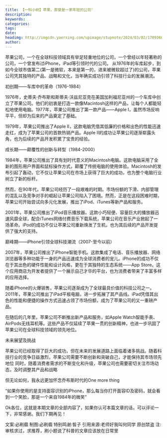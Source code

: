 ```yaml
---
title: 【一科小树】苹果，那曾是一家年轻的公司⁷
description: 
keywords: 
categories: 
tags: 
date: 
headimg: http://imgcdn.yaerxing.com/upimage/stupnote/2024/03/02/1709360870_12009103_2979.jpg
author: 
---
```

苹果公司，一个在全球科技领域具有举足轻重地位的公司，一个曾经以年轻著称的公司，一个曾发布过iPhone，iPad等引领时代的公司。
从1976年的车库起步，到如今全球市值第二(第一是微软，本来是第一的，进来被微软超过了)的公司，苹果公司凭其独特的产品、战略和文化，当年确实成功引领了科技行业的发展潮流。

初创期——车库中的革命（1976-1984）

1976年，史蒂夫·乔布斯和斯蒂夫·沃兹尼亚克在美国加利福尼亚州的一个车库中创立了苹果公司。他们的初衷是打造一款像Macintosh这样的产品，让每个人都能轻松地使用电脑。1977年，苹果公司推出了第一款产品——Apple I，虽然市场反响平平，但却为后来的产品奠定了基础。

1979年，苹果公司推出了Apple II，这款电脑凭借其低廉的价格和出色的性能迅速走红，成为了苹果公司的首款热销产品。Apple II的成功让苹果公司逐渐崭露头角，也为后续的产品开发积累了宝贵的经验。

成长期——颠覆性的创新与转型（1984-2000）

1984年，苹果公司推出了具有划时代意义的Macintosh电脑。这款电脑采用了全新的图形用户界面和鼠标操作方式，颠覆了传统电脑的使用体验。Macintosh的发布引起了轰动，它不仅让苹果公司在市场上获得了巨大的成功，也为整个电脑行业树立了新的标杆。

然而，在90年代，苹果公司经历了一段艰难的时期。市场份额的下滑、内部管理的混乱以及竞争对手的崛起让苹果公司陷入了困境。然而，正是在这段困难时期，苹果公司开始尝试向多元化发展，推出了iPod、iTunes等新产品和服务。

2001年，苹果公司推出了iPod音乐播放器。这款小巧轻便、容量巨大的播放器迅速风靡全球，配合iTunes网络付费音乐下载系统，苹果公司在音乐产业掀起了一场革命。iPod的成功不仅让苹果公司重新焕发了生机，也为其后续的产品开发提供了强大的支持。

巅峰期——iPhone引领全球科技潮流（2007-至今以前）

2007年，苹果公司推出了iPhone智能手机。这款集成了电话、音乐播放器、网络浏览器等多种功能于一身的产品迅速成为全球消费者的宠儿。iPhone的成功不仅在于其出色的硬件性能和设计风格，更在于其独特的生态系统——App Store。这个应用商店为开发者提供了一个展示自己才华的平台，也为消费者带来了丰富多样的应用选择。

随着iPhone的火爆销售，苹果公司逐渐成为了全球最具价值的科技公司之一。2011年，苹果公司推出了iPad平板电脑，进一步拓展了其产品线。iPad凭借其出色的性能和便捷的操作方式迅速占领了市场份额，成为了苹果公司的又一重磅产品。

在随后的几年里，苹果公司不断推出新产品和服务，如Apple Watch智能手表、AirPods无线耳机等。这些产品不仅延续了苹果一贯的创新精神，也进一步巩固了苹果公司在全球科技领域的领先地位。

未来展望及挑战

苹果公司已经取得了巨大的成功，但在未来的发展道路上面临着诸多挑战。随着科技行业的竞争日益激烈，苹果公司需要不断创新和突破自己，才能保持其市场领先地位
同时，随着消费者需求的不断变化和升级，苹果公司也需要密切关注市场动态，及时调整其产品和战略

但无论如何，我永远更加怀念乔布斯时代的One more thing


“如果你使用的是支持面容识别的iPhone，那么每当你打开面容ID及密码，就会看到一个笑脸，那是一个来自1984年的微笑”


Ok各位，这就是本期文章的全部内容了，如果你认可本篇文章的话，可以评论一下，非常感谢。我们下期再见！

文案:必刷禵
制图:必刷禵
特别鸣谢:皙子
引用来源:老师好我叫何同学
原创禁盗
注:审核求过，求推荐，刷小题说了科普的文章应该放在日常里